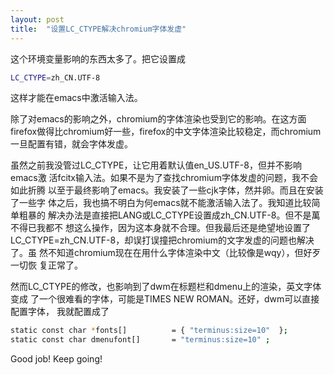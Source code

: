 ```yaml
---
layout: post
title:  "设置LC_CTYPE解决chromium字体发虚"
---
```


这个环境变量影响的东西太多了。把它设置成

```bash
LC_CTYPE=zh_CN.UTF-8
```

这样才能在emacs中激活输入法。

除了对emacs的影响之外，chromium的字体渲染也受到它的影响。在这方面
firefox做得比chromium好一些，firefox的中文字体渲染比较稳定，而chromium
一旦配置有错，就会字体发虚。

虽然之前我没管过LC_CTYPE，让它用着默认值en_US.UTF-8，但并不影响emacs激
活fcitx输入法。如果不是为了查找chromium字体发虚的问题，我不会如此折腾
以至于最终影响了emacs。我安装了一些cjk字体，然并卵。而且在安装了一些字
体之后，我也搞不明白为何emacs就不能激活输入法了。我知道比较简单粗暴的
解决办法是直接把LANG或LC_CTYPE设置成zh_CN.UTF-8。但不是萬不得已我都不
想这么操作，因为这本身就不合理。但我最后还是绝望地设置了
LC_CTYPE=zh_CN.UTF-8，却误打误撞把chromium的文字发虚的问题也解决了。虽
然不知道chromium现在在用什么字体渲染中文（比较像是wqy），但好歹一切恢
复正常了。

然而LC_CTYPE的修改，也影响到了dwm在标题栏和dmenu上的渲染，英文字体变成
了一个很难看的字体，可能是TIMES NEW ROMAN。还好，dwm可以直接配置字体，
我就配置成了

```bash
static const char *fonts[]          = { "terminus:size=10"  };
static const char dmenufont[]       = "terminus:size=10" ;
```

Good job! Keep going!
